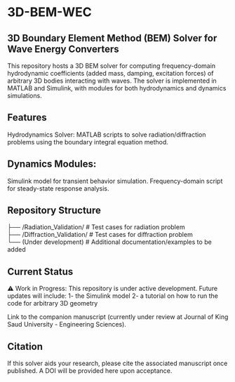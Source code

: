 # 3D-BEM-WEC
## 3D Boundary Element Method (BEM) Solver for Wave Energy Converters
This repository hosts a 3D BEM solver for computing frequency-domain hydrodynamic coefficients (added mass, damping, excitation forces) of arbitrary 3D bodies interacting with waves. The solver is implemented in MATLAB and Simulink, with modules for both hydrodynamics and dynamics simulations.

## Features
Hydrodynamics Solver: MATLAB scripts to solve radiation/diffraction problems using the boundary integral equation method.

## Dynamics Modules:
Simulink model for transient behavior simulation.
Frequency-domain script for steady-state response analysis.

## Repository Structure
├── /Radiation_Validation/      # Test cases for radiation problem  
├── /Diffraction_Validation/    # Test cases for diffraction problem  
└── (Under development)         # Additional documentation/examples to be added  

## Current Status
⚠️ Work in Progress: This repository is under active development. Future updates will include:
1- the Simulink model
2- a tutorial on how to run the code for arbitrary 3D geometry

Link to the companion manuscript (currently under review at Journal of King Saud University - Engineering Sciences).

## Citation
If this solver aids your research, please cite the associated manuscript once published. A DOI will be provided here upon acceptance.
